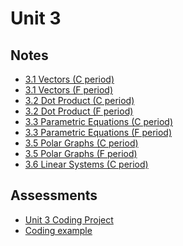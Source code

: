 # Unit 3

## Notes
- <a href="../notes/PCHA_3.1_Vectors_C.pdf">3.1 Vectors (C period)</a>
- <a href="../notes/PCHA_3.1_Vectors_F.pdf">3.1 Vectors (F period)</a>
- <a href="../notes/PCHA_3.2_DotProduct_C.pdf">3.2 Dot Product (C period)</a>
- <a href="../notes/PCHA_3.2_DotProduct_F.pdf">3.2 Dot Product (F period)</a>
- <a href="../notes/PCHA_3.3_ParametricEquations_C.pdf">3.3 Parametric Equations (C period)</a>
- <a href="../notes/PCHA_3.3_ParametricEquations_F.pdf">3.3 Parametric Equations (F period)</a>
- <a href="../notes/PCHA_3.5_PolarGraphs_C.pdf">3.5 Polar Graphs (C period)</a>
- <a href="../notes/PCHA_3.5_PolarGraphs_F.pdf">3.5 Polar Graphs (F period)</a>
- <a href="../notes/PCHA_3.6_LinearSystems_C.pdf">3.6 Linear Systems (C period)</a>

## Assessments

- <a href="../assessments/pcha_coding_project.pdf">Unit 3 Coding Project</a>
- <a href="../assessments/pcha_coding_example.py">Coding example</a>



